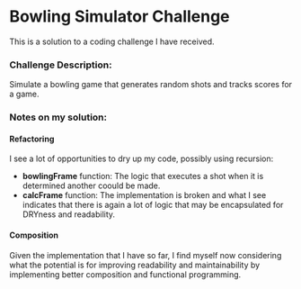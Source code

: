 # Bowling Simulator Challenge

This is a solution to a coding challenge I have received.

### Challenge Description:

Simulate a bowling game that generates random shots and tracks scores for a game.

### Notes on my solution:

#### Refactoring

I see a lot of opportunities to dry up my code, possibly using recursion:

- <strong>bowlingFrame</strong> function: The logic that executes a shot when it is determined another coould be made.
- <strong>calcFrame</strong> function: The implementation is broken and what I see indicates that there is again a lot of logic that may be encapsulated for DRYness and readability.

#### Composition

Given the implementation that I have so far, I find myself now considering what the potential is for improving readability and maintainability by implementing better composition and functional programming.